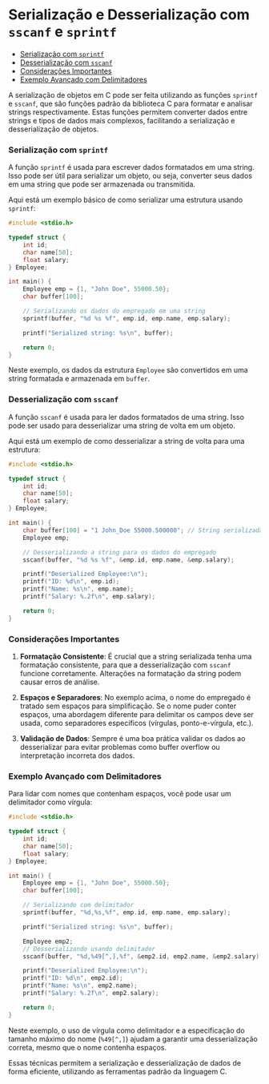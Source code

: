 # Serialização e Desserialização com `sscanf` e `sprintf`

<!-- toc -->
  - [Serialização com `sprintf`](#serialização-com-sprintf)
  - [Desserialização com `sscanf`](#desserialização-com-sscanf)
  - [Considerações Importantes](#considerações-importantes)
  - [Exemplo Avançado com Delimitadores](#exemplo-avançado-com-delimitadores)
<!-- toc -->

A serialização de objetos em C pode ser feita utilizando as funções `sprintf` e `sscanf`, que são funções padrão da biblioteca C para formatar e analisar strings respectivamente. Estas funções permitem converter dados entre strings e tipos de dados mais complexos, facilitando a serialização e desserialização de objetos.

### Serialização com `sprintf`

A função `sprintf` é usada para escrever dados formatados em uma string. Isso pode ser útil para serializar um objeto, ou seja, converter seus dados em uma string que pode ser armazenada ou transmitida.

Aqui está um exemplo básico de como serializar uma estrutura usando `sprintf`:

```c
#include <stdio.h>

typedef struct {
    int id;
    char name[50];
    float salary;
} Employee;

int main() {
    Employee emp = {1, "John Doe", 55000.50};
    char buffer[100];

    // Serializando os dados do empregado em uma string
    sprintf(buffer, "%d %s %f", emp.id, emp.name, emp.salary);

    printf("Serialized string: %s\n", buffer);

    return 0;
}
```

Neste exemplo, os dados da estrutura `Employee` são convertidos em uma string formatada e armazenada em `buffer`.

### Desserialização com `sscanf`

A função `sscanf` é usada para ler dados formatados de uma string. Isso pode ser usado para desserializar uma string de volta em um objeto.

Aqui está um exemplo de como desserializar a string de volta para uma estrutura:

```c
#include <stdio.h>

typedef struct {
    int id;
    char name[50];
    float salary;
} Employee;

int main() {
    char buffer[100] = "1 John_Doe 55000.500000"; // String serializada
    Employee emp;

    // Desserializando a string para os dados do empregado
    sscanf(buffer, "%d %s %f", &emp.id, emp.name, &emp.salary);

    printf("Deserialized Employee:\n");
    printf("ID: %d\n", emp.id);
    printf("Name: %s\n", emp.name);
    printf("Salary: %.2f\n", emp.salary);

    return 0;
}
```

### Considerações Importantes

1. **Formatação Consistente**: É crucial que a string serializada tenha uma formatação consistente, para que a desserialização com `sscanf` funcione corretamente. Alterações na formatação da string podem causar erros de análise.

2. **Espaços e Separadores**: No exemplo acima, o nome do empregado é tratado sem espaços para simplificação. Se o nome puder conter espaços, uma abordagem diferente para delimitar os campos deve ser usada, como separadores específicos (vírgulas, ponto-e-vírgula, etc.).

3. **Validação de Dados**: Sempre é uma boa prática validar os dados ao desserializar para evitar problemas como buffer overflow ou interpretação incorreta dos dados.

### Exemplo Avançado com Delimitadores

Para lidar com nomes que contenham espaços, você pode usar um delimitador como vírgula:

```c
#include <stdio.h>

typedef struct {
    int id;
    char name[50];
    float salary;
} Employee;

int main() {
    Employee emp = {1, "John Doe", 55000.50};
    char buffer[100];

    // Serializando com delimitador
    sprintf(buffer, "%d,%s,%f", emp.id, emp.name, emp.salary);

    printf("Serialized string: %s\n", buffer);

    Employee emp2;
    // Desserializando usando delimitador
    sscanf(buffer, "%d,%49[^,],%f", &emp2.id, emp2.name, &emp2.salary);

    printf("Deserialized Employee:\n");
    printf("ID: %d\n", emp2.id);
    printf("Name: %s\n", emp2.name);
    printf("Salary: %.2f\n", emp2.salary);

    return 0;
}
```

Neste exemplo, o uso de vírgula como delimitador e a especificação do tamanho máximo do nome (`%49[^,]`) ajudam a garantir uma desserialização correta, mesmo que o nome contenha espaços.

Essas técnicas permitem a serialização e desserialização de dados de forma eficiente, utilizando as ferramentas padrão da linguagem C.